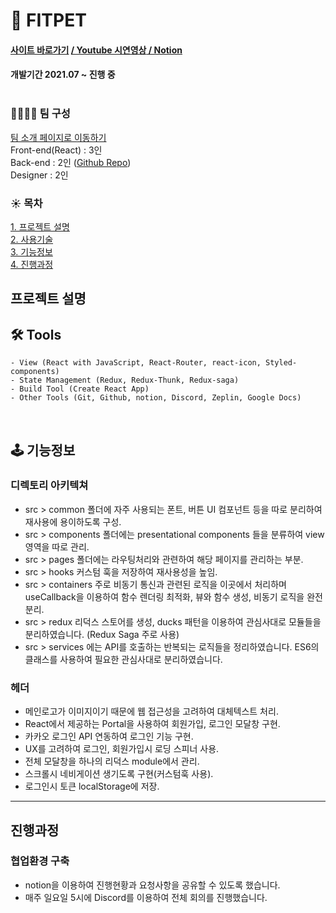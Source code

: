 # 🐶 FITPET

<h4><a href="https://www.notion.so/FITPET-d85e24eb8e954970a2a70af180d75310" target="_blank">사이트 바로가기</a> <a href="https://www.notion.so/FITPET-d85e24eb8e954970a2a70af180d75310" target="_blank"> / Youtube 시연영상</a><a href="https://www.notion.so/FITPET-d85e24eb8e954970a2a70af180d75310" target="_blank"> / Notion</a><h4>

개발기간  2021.07 ~ 진행 중
<br/>
<br/>
### 👨‍👩‍👧‍👧 팀 구성

[팀 소개 페이지로 이동하기](https://www.notion.so/8654f82b457e4781bb826e4f34f52df8) <br/>
Front-end(React) : 3인 <br/>
Back-end : 2인 ([Github Repo](https://github.com/re-nolja/FITPET_BACKEND)) <br/>
Designer : 2인  <br/>


### ☀️ 목차
[1. 프로젝트 설명 ](#프로젝트-설명)<br/>
[2. 사용기술 ](#-tools)<br/>
[3. 기능정보 ](#-기능정보)<br/>
[4. 진행과정 ](#진행과정)<br/>


## 프로젝트 설명 



## 🛠 Tools
```
- View (React with JavaScript, React-Router, react-icon, Styled-components)
- State Management (Redux, Redux-Thunk, Redux-saga)
- Build Tool (Create React App)
- Other Tools (Git, Github, notion, Discord, Zeplin, Google Docs)
```

<br/>

## 🕹 기능정보

### 디렉토리 아키텍쳐

- src > common 폴더에 자주 사용되는 폰트, 버튼 UI 컴포넌트 등을 따로 분리하여 재사용에 용이하도록 구성.
- src > components 폴더에는 presentational components 들을 분류하여 view 영역을 따로 관리.
- src > pages 폴더에는 라우팅처리와 관련하여 해당 페이지를 관리하는 부분.
- src > hooks 커스텀 훅을 저장하여 재사용성을 높임.
- src > containers 주로 비동기 통신과 관련된 로직을 이곳에서 처리하며 useCallback을 이용하여 함수 렌더링 최적화, 뷰와 함수 생성, 비동기 로직을 완전분리.
- src > redux 리덕스 스토어를 생성, ducks 패턴을 이용하여 관심사대로 모듈들을 분리하였습니다. (Redux Saga 주로 사용)
- src > services 에는 API를 호출하는 반복되는 로직들을 정리하였습니다. ES6의 클래스를 사용하여 필요한 관심사대로 분리하였습니다.

### 헤더

- 메인로고가 이미지이기 때문에 웹 접근성을 고려하여 대체텍스트 처리.
- React에서 제공하는 Portal을 사용하여 회원가입, 로그인 모달창 구현.
- 카카오 로그인 API 연동하여 로그인 기능 구현.
- UX를 고려하여 로그인, 회원가입시 로딩 스피너 사용.
- 전체 모달창을 하나의 리덕스 module에서 관리.
- 스크롤시 네비게이션 생기도록 구현(커스텀훅 사용).
- 로그인시 토큰 localStorage에 저장.



---

## 진행과정
### 협업환경 구축
- notion을 이용하여 진행현황과 요청사항을 공유할 수 있도록 했습니다.
- 매주 일요일 5시에 Discord를 이용하여 전체 회의를 진행했습니다.
  

